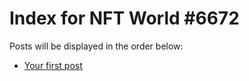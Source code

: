 # Index for NFT World #6672
Posts will be displayed in the order below:

- [Your first post](./001-first.md)

